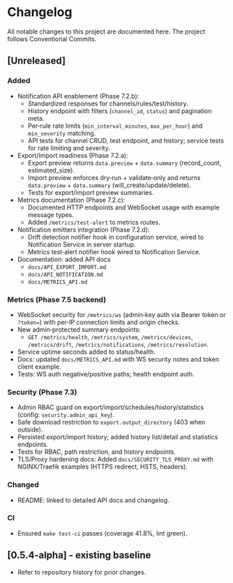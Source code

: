 # Changelog

All notable changes to this project are documented here. The project follows Conventional Commits.

## [Unreleased]

### Added
- Notification API enablement (Phase 7.2.b):
  - Standardized responses for channels/rules/test/history.
  - History endpoint with filters (`channel_id`, `status`) and pagination meta.
  - Per‑rule rate limits (`min_interval_minutes`, `max_per_hour`) and `min_severity` matching.
  - API tests for channel CRUD, test endpoint, and history; service tests for rate limiting and severity.
- Export/Import readiness (Phase 7.2.a):
  - Export preview returns `data.preview` + `data.summary` (record_count, estimated_size).
  - Import preview enforces dry‑run + validate‑only and returns `data.preview` + `data.summary` (will_create/update/delete).
  - Tests for export/import preview summaries.
- Metrics documentation (Phase 7.2.c):
  - Documented HTTP endpoints and WebSocket usage with example message types.
  - Added `/metrics/test-alert` to metrics routes.
- Notification emitters integration (Phase 7.2.d):
  - Drift detection notifier hook in configuration service, wired to Notification Service in server startup.
  - Metrics test‑alert notifier hook wired to Notification Service.
- Documentation: added API docs
  - `docs/API_EXPORT_IMPORT.md`
  - `docs/API_NOTIFICATION.md`
  - `docs/METRICS_API.md`

### Metrics (Phase 7.5 backend)
- WebSocket security for `/metrics/ws` (admin‑key auth via Bearer token or `?token=`) with per‑IP connection limits and origin checks.
- New admin‑protected summary endpoints:
  - `GET /metrics/health`, `/metrics/system`, `/metrics/devices`, `/metrics/drift`, `/metrics/notifications`, `/metrics/resolution`.
- Service uptime seconds added to status/health.
- Docs: updated `docs/METRICS_API.md` with WS security notes and token client example.
- Tests: WS auth negative/positive paths; health endpoint auth.

### Security (Phase 7.3)
- Admin RBAC guard on export/import/schedules/history/statistics (config: `security.admin_api_key`).
- Safe download restriction to `export.output_directory` (403 when outside).
- Persisted export/import history; added history list/detail and statistics endpoints.
- Tests for RBAC, path restriction, and history endpoints.
- TLS/Proxy hardening docs: Added `docs/SECURITY_TLS_PROXY.md` with NGINX/Traefik examples (HTTPS redirect, HSTS, headers).

### Changed
- README: linked to detailed API docs and changelog.

### CI
- Ensured `make test-ci` passes (coverage 41.8%, lint green).

## [0.5.4-alpha] - existing baseline
- Refer to repository history for prior changes.
